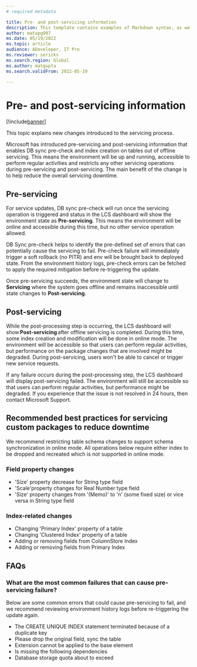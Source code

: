 ```yaml
---
# required metadata

title: Pre- and post-servicing information
description: This template contains examples of Markdown syntax, as well as guidance on setting the metadata.
author: matapg007
ms.date: 05/19/2022
ms.topic: article
audience: ADeveloper, IT Pro
ms.reviewer: sericks
ms.search.region: Global
ms.author: matgupta
ms.search.validFrom: 2022-05-19

---
```


# Pre- and post-servicing information

[!include[banner](../includes/banner.md)]

This topic explains new changes introduced to the servicing process.  

Microsoft has introduced pre-servicing and post-servicing information that enables DB sync pre-check and index creation on tables out of offline servicing. This means the environment will be up and running, accessible to perform regular activities and restricts any other servicing operations during pre-servicing and post-servicing. The main benefit of the change is to help reduce the overall servicing downtime. 

## Pre-servicing

For service updates, DB sync pre-check will run once the servicing operation is triggered and status in the LCS dashboard will show the environment state as **Pre-servicing**. This means the environment will be online and accessible during this time, but no other service operation allowed. 

DB Sync pre-check helps to identify the pre-defined set of errors that can potentially cause the servicing to fail. Pre-check failure will immediately trigger a soft rollback (no PITR) and env will be brought back to deployed state. From the environment history logs, pre-check errors can be fetched to apply the required mitigation before re-triggering the update. 

Once pre-servicing succeeds, the environment state will change to **Servicing** where the system goes offline and remains inaccessible until state changes to **Post-servicing**. 

## Post-servicing

While the post-processing step is occurring, the LCS dashboard will show **Post-servicing** after offline servicing is completed. During this time, some index creation and modification will be done in online mode. The environment will be accessible so that users can perform regular activities, but performance on the package changes that are involved might be degraded. During post-servicing, users won't be able to cancel or trigger new service requests. 

If any failure occurs during the post-processing step, the LCS dashboard will display post-servicing failed. The environment will still be accessible so that users can perform regular activities, but performance might be degraded. If you experience that the issue is not resolved in 24 hours, then contact Microsoft Support. 

## Recommended best practices for servicing custom packages to reduce downtime 

We recommend restricting table schema changes to support schema synchronization in online mode. All operations below require either index to be dropped and recreated which is not supported in online mode. 

### Field property changes

- 'Size' property decrease for String type field 
- 'Scale'property changes for Real Number type field 
- 'Size' property changes from '(Memo)' to 'n' (some fixed size) or vice versa in String type field 

### Index-related changes

- Changing 'Primary Index' property of a table 
- Changing 'Clustered Index' property of a table 
- Adding or removing fields from ColumnStore Index 
- Adding or removing fields from Primary Index 

## FAQs

### What are the most common failures that can cause pre-servicing failure? 

Below are some common errors that could cause pre-servicing to fail, and we recommend reviewing environment history logs before re-triggering the update again. 

- The CREATE UNIQUE INDEX statement terminated because of a duplicate key 
- Please drop the original field, sync the table 
- Extension cannot be applied to the base element 
- Is missing the following dependencies 
- Database storage quota about to exceed 



